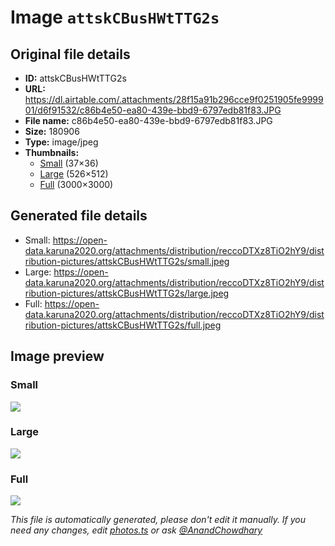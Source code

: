 # Image `attskCBusHWtTTG2s`

## Original file details

- **ID:** attskCBusHWtTTG2s
- **URL:** https://dl.airtable.com/.attachments/28f15a91b296cce9f0251905fe999901/d6f91532/c86b4e50-ea80-439e-bbd9-6797edb81f83.JPG
- **File name:** c86b4e50-ea80-439e-bbd9-6797edb81f83.JPG
- **Size:** 180906
- **Type:** image/jpeg
- **Thumbnails:**
  - [Small](https://dl.airtable.com/.attachmentThumbnails/d7f7938d9cdce1d7461f5a83a9a3e331/becf6ab8) (37×36)
  - [Large](https://dl.airtable.com/.attachmentThumbnails/2a067d4146c8bef3b4ef991410d75279/b7fd2c21) (526×512)
  - [Full](https://dl.airtable.com/.attachmentThumbnails/418a422d088d3a07b5de638aa1b0ad75/b001d43c) (3000×3000)

## Generated file details

- Small: https://open-data.karuna2020.org/attachments/distribution/reccoDTXz8TiO2hY9/distribution-pictures/attskCBusHWtTTG2s/small.jpeg
- Large: https://open-data.karuna2020.org/attachments/distribution/reccoDTXz8TiO2hY9/distribution-pictures/attskCBusHWtTTG2s/large.jpeg
- Full: https://open-data.karuna2020.org/attachments/distribution/reccoDTXz8TiO2hY9/distribution-pictures/attskCBusHWtTTG2s/full.jpeg

## Image preview

### Small

![](https://open-data.karuna2020.org/attachments/distribution/reccoDTXz8TiO2hY9/distribution-pictures/attskCBusHWtTTG2s/small.jpeg)

### Large

![](https://open-data.karuna2020.org/attachments/distribution/reccoDTXz8TiO2hY9/distribution-pictures/attskCBusHWtTTG2s/large.jpeg)

### Full

![](https://open-data.karuna2020.org/attachments/distribution/reccoDTXz8TiO2hY9/distribution-pictures/attskCBusHWtTTG2s/full.jpeg)

_This file is automatically generated, please don't edit it manually. If you need any changes, edit [photos.ts](/photos.ts) or ask [@AnandChowdhary](https://github.com/AnandChowdhary)_

